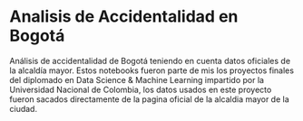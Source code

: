 # Analisis de Accidentalidad en Bogotá
Análisis de accidentalidad de Bogotá teniendo en cuenta datos oficiales de la alcaldía mayor. Estos notebooks fueron parte de mis los proyectos finales
del diplomado en Data Science & Machine Learning impartido por la Universidad Nacional de Colombia, los datos usados en este proyecto fueron sacados directamente
de la pagina oficial de la alcaldia mayor de la ciudad. 
